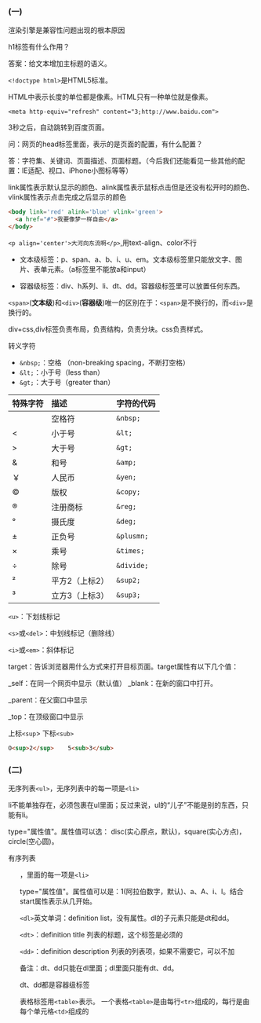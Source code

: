 
###  (一)

渲染引擎是兼容性问题出现的根本原因

h1标签有什么作用？

答案：给文本增加主标题的语义。

`<!doctype html>`是HTML5标准。

HTML中表示长度的单位都是像素。HTML只有一种单位就是像素。

`<meta http-equiv="refresh" content="3;http://www.baidu.com">`

3秒之后，自动跳转到百度页面。

问：网页的head标签里面，表示的是页面的配置，有什么配置？

答：字符集、关键词、页面描述、页面标题。（今后我们还能看见一些其他的配置：IE适配、视口、iPhone小图标等等）

link属性表示默认显示的颜色、alink属性表示鼠标点击但是还没有松开时的颜色、vlink属性表示点击完成之后显示的颜色

```html
<body link='red' alink='blue' vlink='green'>
  <a href="#">我要像梦一样自由</a>
</body>
```

`<p align='center'>大河向东流啊</p>`,用text-align、color不行

- 文本级标签：p、span、a、b、i、u、em。文本级标签里只能放文字、图片、表单元素。（a标签里不能放a和input）

- 容器级标签：div、h系列、li、dt、dd。容器级标签里可以放置任何东西。

`<span>`(**文本级**)和`<div>`(**容器级**)唯一的区别在于：`<span>`是不换行的，而`<div>`是换行的。

div+css,div标签负责布局，负责结构，负责分块。css负责样式。

转义字符
- `&nbsp;`：空格	（non-breaking spacing，不断打空格）
- `&lt;`：小于号（less than）
- `&gt;`：大于号（greater than）

| 特殊字符 | 描述 |字符的代码 |
|:-------------|:-------------|:-----|
||空格符|`&nbsp;`|
|<|小于号|`&lt;`|
|> |大于号|`&gt;`|
|&|和号|`&amp;`|
|￥|人民币|`&yen;`|
|©|版权|`&copy;`|
|®|注册商标|`&reg;`|
|°|摄氏度|`&deg;`|
|±|正负号|`&plusmn;`|
|×|乘号|`&times;`|
|÷|除号|`&divide;`|
|²|平方2（上标2）|`&sup2;`|
|³|立方3（上标3）|`&sup3;`|

`<u>`：下划线标记

`<s>`或`<del>`：中划线标记（删除线）

`<i>`或`<em>`：斜体标记

[](https://camo.githubusercontent.com/98345450c27c2df774895a06d035b22772acc499/687474703a2f2f696d672e736d79687661652e636f6d2f323031352d31302d30312d636e626c6f67735f68746d6c5f31382e706e67)

target：告诉浏览器用什么方式来打开目标页面。target属性有以下几个值：

_self：在同一个网页中显示（默认值）
_blank：在新的窗口中打开。

_parent：在父窗口中显示

_top：在顶级窗口中显示

上标`<sup`> 下标`<sub>`

```html
O<sup>2</sup>    5<sub>3</sub>
```

###  (二)


无序列表`<ul>`，无序列表中的每一项是`<li>`

li不能单独存在，必须包裹在ul里面；反过来说，ul的“儿子”不能是别的东西，只能有li。

type="属性值"。属性值可以选： disc(实心原点，默认)，square(实心方点)，circle(空心圆)。

有序列表<OL>，里面的每一项是`<li>`

type="属性值"。属性值可以是：1(阿拉伯数字，默认)、a、A、i、I。结合start属性表示从几开始。

`<dl>`英文单词：definition list，没有属性。dl的子元素只能是dt和dd。

`<dt>`：definition title 列表的标题，这个标签是必须的

`<dd>`：definition description 列表的列表项，如果不需要它，可以不加

备注：dt、dd只能在dl里面；dl里面只能有dt、dd。

dt、dd都是容器级标签

表格标签用`<table>`表示。 一个表格`<table>`是由每行`<tr>`组成的，每行是由每个单元格`<td>`组成的 
